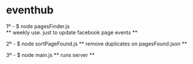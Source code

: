 eventhub
========


1º - $ node pagesFinder.js  
** weekly use. just to update facebook page events **

2º - $ node sortPageFound.js
** remove duplicates on pagesFound.json **

3º - $ node main.js
** runs server **

